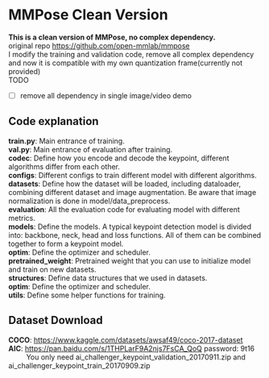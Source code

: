 # MMPose Clean Version
**This is a clean version of MMPose, no complex dependency.<br>**
original repo https://github.com/open-mmlab/mmpose<br>
I modify the training and validation code, remove all complex dependency and now it is compatible with my own quantization frame(currently not provided)<br>
TODO<br>
- [ ] remove all dependency in single image/video demo

## Code explanation ##
**train.py**: Main entrance of training.<br>
**val.py**: Main entrance of evaluation after training.<br>
**codec**: Define how you encode and decode the keypoint, different algorithms differ from each other.<br>
**configs**: Different configs to train different model with different algorithms.<br>
**datasets**: Define how the dataset will be loaded, including dataloader, combining different dataset and image augmentation. Be aware that image normalization is done in model/data_preprocess.<br>
**evaluation**: All the evaluation code for evaluating model with different metrics.<br>
**models**: Define the models. A typical keypoint detection model is divided into: backbone, neck, head and loss functions. All of them can be combined together to form a keypoint model.<br>
**optim**: Define the optimizer and scheduler.<br>
**pretrained_weight**: Pretrained weight that you can use to initialize model and train on new datasets.<br>
**structures**: Define data structures that we used in datasets.<br>
**optim**: Define the optimizer and scheduler.<br>
**utils**: Define some helper functions for training.<br>

## Dataset Download ##
**COCO**: https://www.kaggle.com/datasets/awsaf49/coco-2017-dataset<br>
**AIC**: https://pan.baidu.com/s/1THPLarF9A2njs7FsCA_QoQ  password: 9t16<br>
&nbsp;&nbsp;&nbsp;&nbsp;&nbsp;&nbsp;&nbsp;&nbsp; You only need ai_challenger_keypoint_validation_20170911.zip and ai_challenger_keypoint_train_20170909.zip<br>
